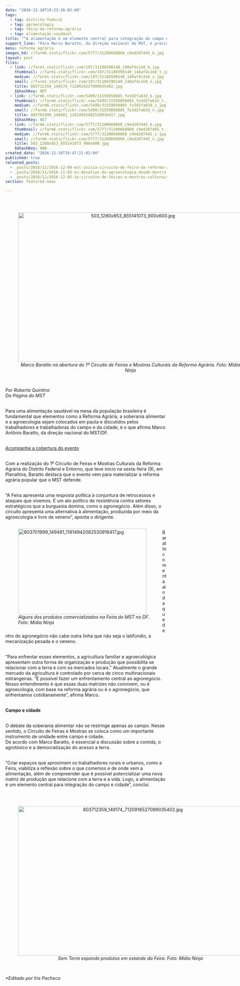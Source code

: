 ```yaml
---
date: "2016-12-10T19:23:26-02:00"
tags:
  - tag: distrito-federal
  - tag: agroecologia
  - tag: feira-da-reforma-agrária
  - tag: alimentação-saudável
title: "“A alimentação é um elemento central para integração do campo e cidade”, afirma dirigente "
support_line: "Para Marco Baratto, da direção nacional do MST, é preciso criar espaços, como a Feira, que aproximem os trabalhadores rurais e urbanos, e que coloquem a reflexão sobre a alimentação e uma nova matriz produtiva"
menu: reforma agrária
images_hd: //farm6.staticflickr.com/5777/31200668860_c9ed207445_b.jpg
layout: post
files:
  - link: //farm1.staticflickr.com/197/31186590140_148af4c2e8_b.jpg
    thumbnail: //farm1.staticflickr.com/197/31186590140_148af4c2e8_t.jpg
    medium: //farm1.staticflickr.com/197/31186590140_148af4c2e8_z.jpg
    small: //farm1.staticflickr.com/197/31186590140_148af4c2e8_n.jpg
    title: 803712359_149174_7120916527099035402.jpg
    $$hashKey: 0RT
  - link: //farm6.staticflickr.com/5499/31559050805_fe3d2fa63d_b.jpg
    thumbnail: //farm6.staticflickr.com/5499/31559050805_fe3d2fa63d_t.jpg
    medium: //farm6.staticflickr.com/5499/31559050805_fe3d2fa63d_z.jpg
    small: //farm6.staticflickr.com/5499/31559050805_fe3d2fa63d_n.jpg
    title: 803701999_149481_11814942082530916417.jpg
    $$hashKey: 0E7
  - link: //farm6.staticflickr.com/5777/31200668860_c9ed207445_b.jpg
    thumbnail: //farm6.staticflickr.com/5777/31200668860_c9ed207445_t.jpg
    medium: //farm6.staticflickr.com/5777/31200668860_c9ed207445_z.jpg
    small: //farm6.staticflickr.com/5777/31200668860_c9ed207445_n.jpg
    title: 503_1280x853_855141073_900x600.jpg
    $$hashKey: 0AW
created_date: "2016-12-10T19:47:21-02:00"
published: true
releated_posts:
  - _posts/2016/12/2016-12-09-mst-inicia-circuito-de-feira-da-reforma-agraria-no-df.md
  - _posts/2016/11/2016-11-03-os-desafios-da-agroecologia-desde-dentro.md
  - _posts/2016/12/2016-12-05-1o-circuito-de-feiras-e-mostras-culturais-do-df-e-entorno-oferta-variedade-de-alimentos-agroecologicos.md
section: featured-news

---
```

<p>&nbsp;</p>

<div style="text-align:center">
<figure class="image" style="display:inline-block"><img alt="503_1280x853_855141073_900x600.jpg" height="467" src="//farm6.staticflickr.com/5777/31200668860_c9ed207445_b.jpg" width="700" />
<figcaption><em>Marco Baratto na abertura do 1&ordm; Circuito de Feiras e Mostras Culturais da Reforma Agr&aacute;ria. Foto: M&iacute;dia Ninja</em></figcaption>
</figure>
</div>

<p><br />
<em>Por Roberta Quintino<br />
Da P&aacute;gina do MST</em></p>

<p><br />
Para uma alimenta&ccedil;&atilde;o saud&aacute;vel na mesa da popula&ccedil;&atilde;o brasileira &eacute; fundamental que elementos como a Reforma Agr&aacute;ria, a soberania alimentar e a agroecologia sejam colocados em pauta e discutidos pelos trabalhadores e trabalhadoras do campo e da cidade, &eacute; o que afirma Marco Ant&ocirc;nio Baratto, da dire&ccedil;&atilde;o nacional do MST/DF.&nbsp;</p>

<p><br />
<a href="https://www.facebook.com/circuitodefeirasdoDF/">Acompanhe a cobertura do evento</a></p>

<p><br />
Com a realiza&ccedil;&atilde;o do 1&ordm; Circuito de Feiras e Mostras Culturais da Reforma Agr&aacute;ria do Distrito Federal e Entorno, que teve in&iacute;cio na sexta-feira (9), em Planaltina, Baratto destaca que o evento vem para materializar a reforma agr&aacute;ria popular que o MST defende. &nbsp;</p>

<p><br />
&ldquo;A Feira apresenta uma resposta pol&iacute;tica &agrave; conjuntura de retrocessos e ataques que vivemos. &Eacute; um ato pol&iacute;tico de resist&ecirc;ncia contra setores estrat&eacute;gicos que a burguesia domina, como o agroneg&oacute;cio. Al&eacute;m disso, o circuito apresenta uma alternativa &agrave; alimenta&ccedil;&atilde;o, produzida por meio da agroecologia e livre de veneno&rdquo;, aponta o dirigente.&nbsp;</p>

<figure class="image" style="float:left"><img alt="803701999_149481_11814942082530916417.jpg" height="267" src="//farm6.staticflickr.com/5499/31559050805_fe3d2fa63d_b.jpg" width="400" />
<figcaption><em>Alguns dos produtos comercializados na Feira do MST no DF.<br />
Foto: M&iacute;dia Ninja</em></figcaption>
</figure>

<p><br />
Baratto comenta ainda que dentro do agroneg&oacute;cio n&atilde;o cabe outra linha que n&atilde;o seja o latif&uacute;ndio, a mecaniza&ccedil;&atilde;o pesada e o veneno.&nbsp;</p>

<p><br />
&ldquo;Para enfrentar esses elementos, a agricultura familiar e agroecol&oacute;gica apresentam outra forma de organiza&ccedil;&atilde;o e produ&ccedil;&atilde;o que possibilita se relacionar com a terra e com os mercados locais.&rdquo; Atualmente o grande mercado da agricultura &eacute; controlado por cerca de cinco multinacionais estrangeiras. &ldquo;&Eacute; poss&iacute;vel fazer um enfrentamento central ao agroneg&oacute;cio. Nosso entendimento &eacute; que essas duas matrizes n&atilde;o convivem, ou &eacute; agroecologia, com base na reforma agr&aacute;ria ou &eacute; o agroneg&oacute;cio, que enfrentamos cotidianamente&rdquo;, afirma Marco.&nbsp;</p>

<p><br />
<strong>Campo e cidade</strong></p>

<p><br />
O debate da soberania alimentar n&atilde;o se restringe apenas ao campo. Nesse sentido, o Circuito de Feiras e Mostras se coloca como um importante instrumento de unidade entre campo e cidade.<br />
De acordo com Marco Baratto, &eacute; essencial a discuss&atilde;o sobre a comida, o agrot&oacute;xico e a democratiza&ccedil;&atilde;o do acesso a terra.&nbsp;</p>

<p><br />
&ldquo;Criar espa&ccedil;os que aproximem os trabalhadores rurais e urbanos, como a Feira, viabiliza a reflex&atilde;o sobre o que comemos e de onde vem a alimenta&ccedil;&atilde;o, al&eacute;m de compreender que &eacute; poss&iacute;vel potencializar uma nova matriz de produ&ccedil;&atilde;o que relacione com a terra e a vida. Logo, a alimenta&ccedil;&atilde;o &eacute; um elemento central para integra&ccedil;&atilde;o do campo e cidade&rdquo;, conclui.&nbsp;</p>

<p>&nbsp;</p>

<div style="text-align:center">
<figure class="image" style="display:inline-block"><img alt="803712359_149174_7120916527099035402.jpg" height="466" src="//farm1.staticflickr.com/197/31186590140_148af4c2e8_b.jpg" width="700" />
<figcaption><em>Sem Terra expondo produtos em estande da Feira. Foto: M&iacute;dia Ninja</em></figcaption>
</figure>
</div>

<p><br />
<em>*Editado por Iris Pacheco</em></p>
